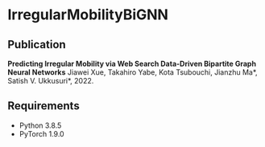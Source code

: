 # IrregularMobilityBiGNN

## Publication

**Predicting Irregular Mobility via Web Search Data-Driven Bipartite Graph Neural Networks**
Jiawei Xue, Takahiro Yabe, Kota Tsubouchi, Jianzhu Ma\*, Satish V. Ukkusuri\*, 2022.

## Requirements
* Python 3.8.5
* PyTorch 1.9.0 
